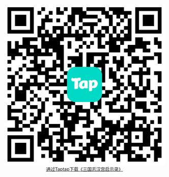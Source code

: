 <p align="center">
<a href="https://l.taptap.cn/wdF0GCGM?channel=rep-rep_z4z27wtjv3y">
<img src="download.png" /><br />
  通过Taptap下载《三国志汉宫启示录》
</a>
</p>
